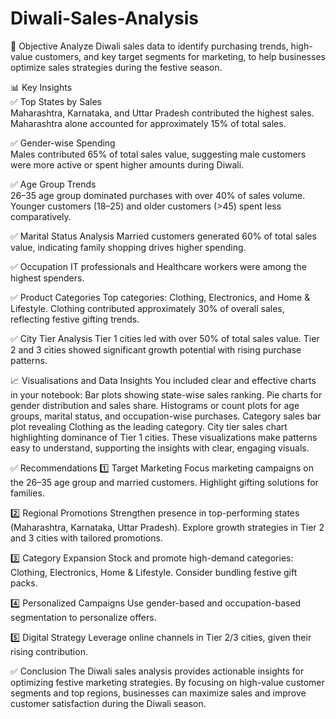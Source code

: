 # Diwali-Sales-Analysis

🎯 Objective
Analyze Diwali sales data to identify purchasing trends, high-value customers, and key target segments for marketing, to help businesses optimize sales strategies during the festive season.

📊 Key Insights  
✅ Top States by Sales  
Maharashtra, Karnataka, and Uttar Pradesh contributed the highest sales.  
Maharashtra alone accounted for approximately 15% of total sales.  

✅ Gender-wise Spending  
Males contributed 65% of total sales value, suggesting male customers were more active or spent higher amounts during Diwali.  

✅ Age Group Trends  
26–35 age group dominated purchases with over 40% of sales volume.  
Younger customers (18–25) and older customers (>45) spent less comparatively.  

✅ Marital Status Analysis
Married customers generated 60% of total sales value, indicating family shopping drives higher spending.

✅ Occupation
IT professionals and Healthcare workers were among the highest spenders.

✅ Product Categories
Top categories: Clothing, Electronics, and Home & Lifestyle.
Clothing contributed approximately 30% of overall sales, reflecting festive gifting trends.

✅ City Tier Analysis
Tier 1 cities led with over 50% of total sales value.
Tier 2 and 3 cities showed significant growth potential with rising purchase patterns.

📈 Visualisations and Data Insights
You included clear and effective charts in your notebook:
Bar plots showing state-wise sales ranking.
Pie charts for gender distribution and sales share.
Histograms or count plots for age groups, marital status, and occupation-wise purchases.
Category sales bar plot revealing Clothing as the leading category.
City tier sales chart highlighting dominance of Tier 1 cities.
These visualizations make patterns easy to understand, supporting the insights with clear, engaging visuals.

✅ Recommendations
1️⃣ Target Marketing
Focus marketing campaigns on the 26–35 age group and married customers.
Highlight gifting solutions for families.

2️⃣ Regional Promotions
Strengthen presence in top-performing states (Maharashtra, Karnataka, Uttar Pradesh).
Explore growth strategies in Tier 2 and 3 cities with tailored promotions.

3️⃣ Category Expansion
Stock and promote high-demand categories: Clothing, Electronics, Home & Lifestyle.
Consider bundling festive gift packs.

4️⃣ Personalized Campaigns
Use gender-based and occupation-based segmentation to personalize offers.

5️⃣ Digital Strategy
Leverage online channels in Tier 2/3 cities, given their rising contribution.

✅ Conclusion
The Diwali sales analysis provides actionable insights for optimizing festive marketing strategies. By focusing on high-value customer segments and top regions, businesses can maximize sales and improve customer satisfaction during the Diwali season.
